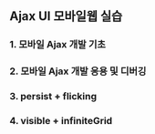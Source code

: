 ## Ajax UI 모바일웹 실습
### 1. 모바일 Ajax 개발 기초

### 2. 모바일 Ajax 개발 응용 및 디버깅

### 3. persist + flicking

### 4. visible + infiniteGrid

